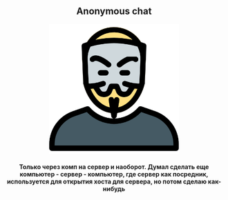 <div align="center">
  <h2>Anonymous chat</h2>
  <img src="https://github.com/conn01sseur/anon-chat/blob/main/pic/anon.png" alt="PNG" style="width:300px; height:300px"/>
  <h4>Только через комп на сервер и наоборот. Думал сделать еще компьютер - сервер - компьютер, где сервер как посредник, используется для открытия хоста для сервера, но потом сделаю как-нибудь</h4>
</div>

